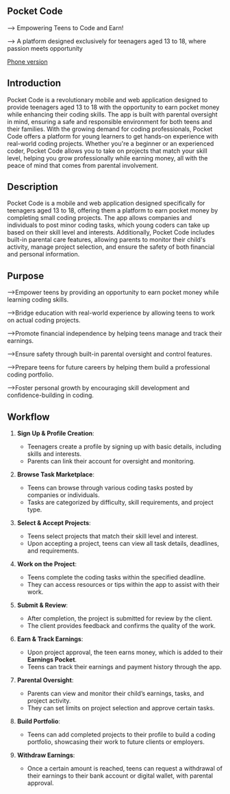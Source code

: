 ## Pocket Code 
--> Empowering Teens to Code and Earn!

--> A platform designed exclusively for teenagers aged 13 to 18, where passion meets opportunity

[Phone version](https://www.figma.com/proto/qh57f386vM3XnqQ7hWwo3H/Pocket-Code-application-app-?page-id=0%3A1&node-id=92-405&starting-point-node-id=92%3A405&scaling=scale-down&content-scaling=fixed&t=u3Clv6dov14DHtRq-1)
## Introduction
Pocket Code is a revolutionary mobile and web application designed to provide teenagers aged 13 to 18 with the opportunity to earn pocket money while enhancing their coding skills. The app is built with parental oversight in mind, ensuring a safe and responsible environment for both teens and their families. With the growing demand for coding professionals, Pocket Code offers a platform for young learners to get hands-on experience with real-world coding projects. Whether you're a beginner or an experienced coder, Pocket Code allows you to take on projects that match your skill level, helping you grow professionally while earning money, all with the peace of mind that comes from parental involvement.

## Description
Pocket Code is a mobile and web application designed specifically for teenagers aged 13 to 18, offering them a platform to earn pocket money by completing small coding projects. The app allows companies and individuals to post minor coding tasks, which young coders can take up based on their skill level and interests. Additionally, Pocket Code includes built-in parental care features, allowing parents to monitor their child's activity, manage project selection, and ensure the safety of both financial and personal information.

## Purpose
-->Empower teens by providing an opportunity to earn pocket money while learning coding skills.

-->Bridge education with real-world experience by allowing teens to work on actual coding projects.

-->Promote financial independence by helping teens manage and track their earnings.

-->Ensure safety through built-in parental oversight and control features.

-->Prepare teens for future careers by helping them build a professional coding portfolio.

-->Foster personal growth by encouraging skill development and confidence-building in coding.

## Workflow

1. **Sign Up & Profile Creation**:
   - Teenagers create a profile by signing up with basic details, including skills and interests.
   - Parents can link their account for oversight and monitoring.

2. **Browse Task Marketplace**:
   - Teens can browse through various coding tasks posted by companies or individuals.
   - Tasks are categorized by difficulty, skill requirements, and project type.

3. **Select & Accept Projects**:
   - Teens select projects that match their skill level and interest.
   - Upon accepting a project, teens can view all task details, deadlines, and requirements.

4. **Work on the Project**:
   - Teens complete the coding tasks within the specified deadline.
   - They can access resources or tips within the app to assist with their work.

5. **Submit & Review**:
   - After completion, the project is submitted for review by the client.
   - The client provides feedback and confirms the quality of the work.

6. **Earn & Track Earnings**:
   - Upon project approval, the teen earns money, which is added to their **Earnings Pocket**.
   - Teens can track their earnings and payment history through the app.

7. **Parental Oversight**:
   - Parents can view and monitor their child’s earnings, tasks, and project activity.
   - They can set limits on project selection and approve certain tasks.

8. **Build Portfolio**:
   - Teens can add completed projects to their profile to build a coding portfolio, showcasing their work to future clients or employers.

9. **Withdraw Earnings**:
   - Once a certain amount is reached, teens can request a withdrawal of their earnings to their bank account or digital wallet, with parental approval.
